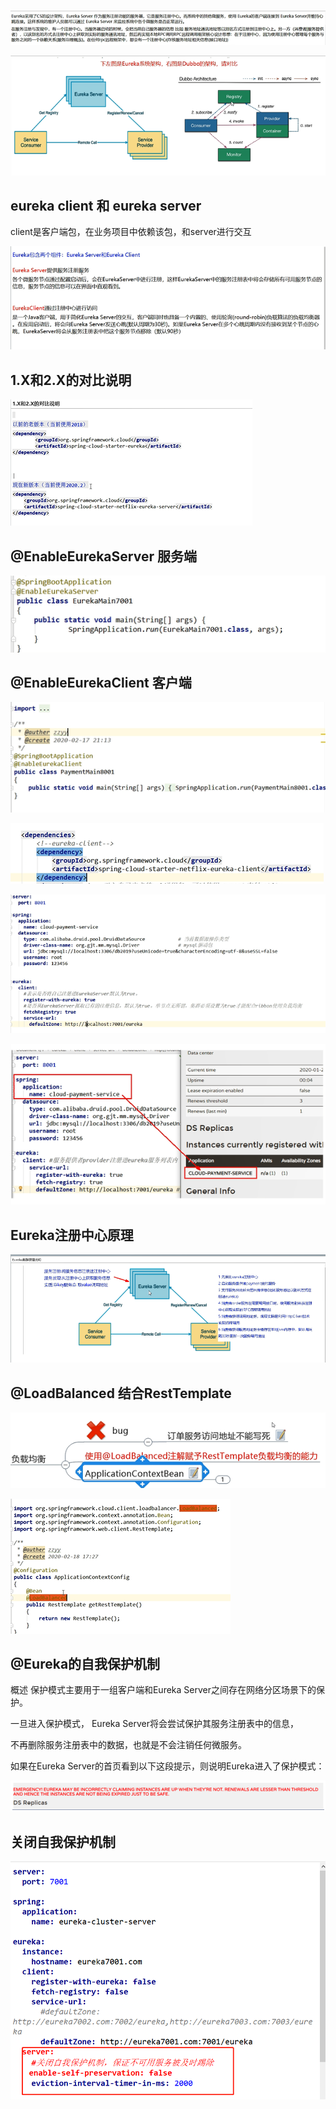 ![img_5.png](img_5.png)

![img_4.png](img_4.png)

eureka client 和 eureka server
---

client是客户端包，在业务项目中依赖该包，和server进行交互

![img_6.png](img_6.png)

1.X和2.X的对比说明
---

![img_7.png](img_7.png)


@EnableEurekaServer 服务端
---

![img_8.png](img_8.png)


@EnableEurekaClient 客户端
---

![img_12.png](img_12.png)
 
![img_11.png](img_11.png)

![img_9.png](img_9.png)

![img_10.png](img_10.png)

Eureka注册中心原理
---

![img_13.png](img_13.png)

@LoadBalanced 结合RestTemplate
---

![img_14.png](img_14.png)

![img_15.png](img_15.png)

@Eureka的自我保护机制
---

概述
保护模式主要用于一组客户端和Eureka Server之间存在网络分区场景下的保护。

一旦进入保护模式， Eureka Server将会尝试保护其服务注册表中的信息，

不再删除服务注册表中的数据，也就是不会注销任何微服务。

如果在Eureka Server的首页看到以下这段提示，则说明Eureka进入了保护模式：
 
![img_16.png](img_16.png)

关闭自我保护机制
---

![img_17.png](img_17.png)
  
  
 
 
 

